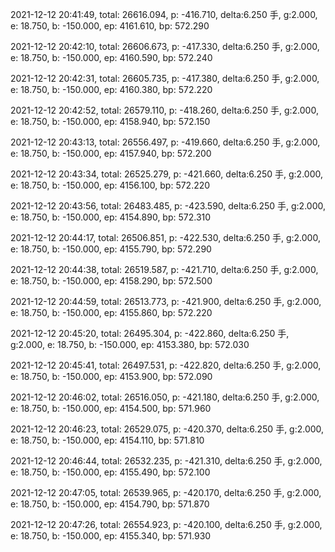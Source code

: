 2021-12-12 20:41:49, total: 26616.094, p: -416.710, delta:6.250 手, g:2.000, e: 18.750, b: -150.000, ep: 4161.610, bp: 572.290

2021-12-12 20:42:10, total: 26606.673, p: -417.330, delta:6.250 手, g:2.000, e: 18.750, b: -150.000, ep: 4160.590, bp: 572.240

2021-12-12 20:42:31, total: 26605.735, p: -417.380, delta:6.250 手, g:2.000, e: 18.750, b: -150.000, ep: 4160.380, bp: 572.220

2021-12-12 20:42:52, total: 26579.110, p: -418.260, delta:6.250 手, g:2.000, e: 18.750, b: -150.000, ep: 4158.940, bp: 572.150

2021-12-12 20:43:13, total: 26556.497, p: -419.660, delta:6.250 手, g:2.000, e: 18.750, b: -150.000, ep: 4157.940, bp: 572.200

2021-12-12 20:43:34, total: 26525.279, p: -421.660, delta:6.250 手, g:2.000, e: 18.750, b: -150.000, ep: 4156.100, bp: 572.220

2021-12-12 20:43:56, total: 26483.485, p: -423.590, delta:6.250 手, g:2.000, e: 18.750, b: -150.000, ep: 4154.890, bp: 572.310

2021-12-12 20:44:17, total: 26506.851, p: -422.530, delta:6.250 手, g:2.000, e: 18.750, b: -150.000, ep: 4155.790, bp: 572.290

2021-12-12 20:44:38, total: 26519.587, p: -421.710, delta:6.250 手, g:2.000, e: 18.750, b: -150.000, ep: 4158.290, bp: 572.500

2021-12-12 20:44:59, total: 26513.773, p: -421.900, delta:6.250 手, g:2.000, e: 18.750, b: -150.000, ep: 4155.860, bp: 572.220

2021-12-12 20:45:20, total: 26495.304, p: -422.860, delta:6.250 手, g:2.000, e: 18.750, b: -150.000, ep: 4153.380, bp: 572.030

2021-12-12 20:45:41, total: 26497.531, p: -422.820, delta:6.250 手, g:2.000, e: 18.750, b: -150.000, ep: 4153.900, bp: 572.090

2021-12-12 20:46:02, total: 26516.050, p: -421.180, delta:6.250 手, g:2.000, e: 18.750, b: -150.000, ep: 4154.500, bp: 571.960

2021-12-12 20:46:23, total: 26529.075, p: -420.370, delta:6.250 手, g:2.000, e: 18.750, b: -150.000, ep: 4154.110, bp: 571.810

2021-12-12 20:46:44, total: 26532.235, p: -421.310, delta:6.250 手, g:2.000, e: 18.750, b: -150.000, ep: 4155.490, bp: 572.100

2021-12-12 20:47:05, total: 26539.965, p: -420.170, delta:6.250 手, g:2.000, e: 18.750, b: -150.000, ep: 4154.790, bp: 571.870

2021-12-12 20:47:26, total: 26554.923, p: -420.100, delta:6.250 手, g:2.000, e: 18.750, b: -150.000, ep: 4155.340, bp: 571.930